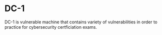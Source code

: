 # DC-1
DC-1 is vulnerable machine that contains variety of vulnerabilities in order to practice for cybersecurity certficiation exams.
